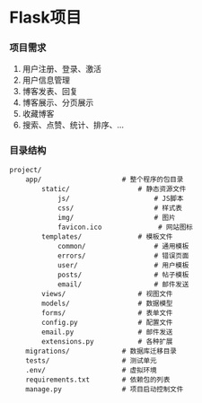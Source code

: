 # Flask项目

### 项目需求

1. 用户注册、登录、激活
2. 用户信息管理
3. 博客发表、回复
4. 博客展示、分页展示
5. 收藏博客
6. 搜索、点赞、统计、排序、...

### 目录结构

```
project/
	app/					# 整个程序的包目录
		static/					# 静态资源文件
			js/						# JS脚本
			css/					# 样式表
			img/					# 图片
			favicon.ico				 # 网站图标
		templates/				# 模板文件
			common/					# 通用模板
			errors/					# 错误页面
			user/					# 用户模板
			posts/					# 帖子模板
			email/					# 邮件发送
		views/					# 视图文件
		models/					# 数据模型
		forms/					# 表单文件
		config.py				# 配置文件
		email.py				# 邮件发送
		extensions.py			# 各种扩展
	migrations/				# 数据库迁移目录
	tests/					# 测试单元
	.env/					# 虚拟环境
	requirements.txt		# 依赖包的列表
	manage.py				# 项目启动控制文件
```